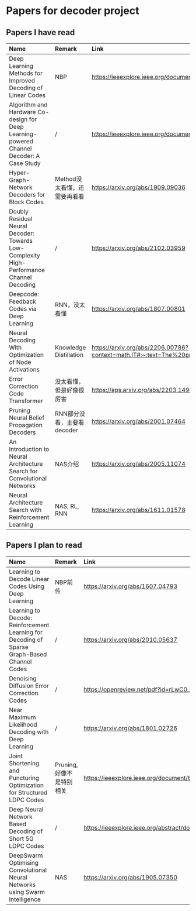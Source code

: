 # Papers for decoder project

## Papers I have read
|  Name   |  Remark  | Link  |
|  :----  | :----  | :----  |
| Deep Learning Methods for Improved Decoding of Linear Codes | NBP | https://ieeexplore.ieee.org/document/8242643 |
| Algorithm and Hardware Co-design for Deep Learning-powered Channel Decoder: A Case Study | / | https://ieeexplore.ieee.org/document/9643510 |
| Hyper-Graph-Network Decoders for Block Codes | Method没太看懂，还需要再看看 | https://arxiv.org/abs/1909.09036|
| Doubly Residual Neural Decoder: Towards Low-Complexity High-Performance Channel Decoding | / | https://arxiv.org/abs/2102.03959 |
| Deepcode: Feedback Codes via Deep Learning | RNN，没太看懂 | https://arxiv.org/abs/1807.00801 |
| Neural Decoding With Optimization of Node Activations | Knowledge Distillation | https://arxiv.org/abs/2206.00786?context=math.IT#:~:text=The%20problem%20of%20maximum%20likelihood,terms%20on%20the%20node's%20activations. |
| Error Correction Code Transformer  | 没太看懂，但是好像很厉害 | https://aps.arxiv.org/abs/2203.14966 |
| Pruning Neural Belief Propagation Decoders  | RNN部分没看，主要看decoder | https://arxiv.org/abs/2001.07464 |
| An Introduction to Neural Architecture Search for Convolutional Networks | NAS介绍 | https://arxiv.org/abs/2005.11074 |
| Neural Architecture Search with Reinforcement Learning | NAS, RL, RNN | https://arxiv.org/abs/1611.01578 |


## Papers I plan to read
|  Name   | Remark  | Link  |
|  :----  | :----  | :----  |
| Learning to Decode Linear Codes Using Deep Learning | NBP前传 | https://arxiv.org/abs/1607.04793 |
| Learning to Decode: Reinforcement Learning for Decoding of Sparse Graph-Based Channel Codes  | / | https://arxiv.org/abs/2010.05637 |
| Denoising Diffusion Error Correction Codes | / | https://openreview.net/pdf?id=rLwC0_MG-4w |
| Near Maximum Likelihood Decoding with Deep Learning | / | https://arxiv.org/abs/1801.02726 |
| Joint Shortening and Puncturing Optimization for Structured LDPC Codes | Pruning,好像不是特别相关 | https://ieeexplore.ieee.org/document/6336859 |
|Deep Neural Network Based Decoding of Short 5G LDPC Codes | / | https://ieeexplore.ieee.org/abstract/document/9606471 |
| DeepSwarm Optimising Convolutional Neural Networks using Swarm Intelligence | NAS | https://arxiv.org/abs/1905.07350 |
